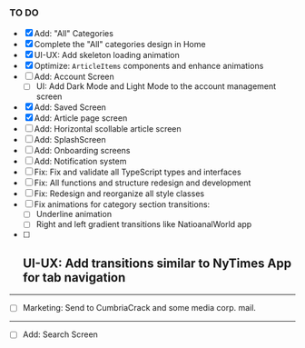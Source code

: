 ### TO DO

- [x] Add: "All" Categories
- [x] Complete the "All" categories design in Home
- [x] UI-UX: Add skeleton loading animation
- [x] Optimize: `ArticleItems` components and enhance animations
- [ ] Add: Account Screen
  - [ ] UI: Add Dark Mode and Light Mode to the account management screen
- [x] Add: Saved Screen
- [x] Add: Article page screen
- [ ] Add: Horizontal scollable article screen
- [ ] Add: SplashScreen
- [ ] Add: Onboarding screens
- [ ] Add: Notification system
- [ ] Fix: Fix and validate all TypeScript types and interfaces
- [ ] Fix: All functions and structure redesign and development
- [ ] Fix: Redesign and reorganize all style classes
- [ ] Fix animations for category section transitions:
  - [ ] Underline animation
  - [ ] Right and left gradient transitions like NatioanalWorld app
- [ ] ## UI-UX: Add transitions similar to NyTimes App for tab navigation

---

- [ ] Marketing: Send to CumbriaCrack and some media corp. mail.

---

- [ ] Add: Search Screen
